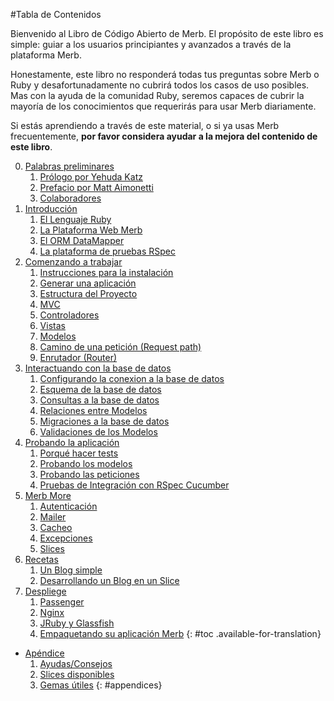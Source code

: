 #Tabla de Contenidos

<div id="intro">
  <p>Bienvenido al Libro de Código Abierto de Merb.
  El propósito de este libro es simple: guiar a los usuarios principiantes y
  avanzados a través de la plataforma Merb.</p>
  <p>Honestamente, este libro no responderá todas tus preguntas sobre Merb o
  Ruby y desafortunadamente no cubrirá todos los casos de uso posibles. Mas con
  la ayuda de la comunidad Ruby, seremos capaces de cubrir la mayoría de los
  conocimientos que requerirás para usar Merb diariamente.</p>
  <p>Si estás aprendiendo a través de este material, o si ya usas Merb
  frecuentemente, <strong>por favor considera ayudar a la mejora del contenido
  de este libro</strong>.</p>
</div>

0. [Palabras preliminares](/es/front-matter)
   1. [Prólogo por Yehuda Katz](/es/front-matter/foreword)
   2. [Prefacio por Matt Aimonetti](/es/front-matter/preface)
   3. [Colaboradores](/es/front-matter/contributors)
1. [Introducción](/es/introduction)
   1. [El Lenguaje Ruby](/es/introduction/ruby)
   2. [La Plataforma Web Merb](/es/introduction/merb)
   3. [El ORM DataMapper](/es/introduction/datamapper)
   4. [La plataforma de pruebas RSpec](/es/introduction/rspec)
2. [Comenzando a trabajar](/es/getting-started)
   1. [Instrucciones para la instalación][]
   1. [Generar una aplicación](/es/getting-started/generate-an-application)
   1. [Estructura del Proyecto](/es/getting-started/project-structure)
   1. [MVC](/es/getting-started/mvc)
   1. [Controladores](/es/getting-started/controllers)
   1. [Vistas](/es/getting-started/views)
   1. [Modelos](/es/getting-started/models)
   1. [Camino de una petición (Request path)](/es/getting-started/request-path)
   1. [Enrutador (Router)](/es/getting-started/router)
3. [Interactuando con la base de datos](/es/interacting-with-the-database)
   1. [Configurando la conexion a la base de datos][]
   1. [Esquema de la base de datos](/es/interacting-with-the-database/dm-schema)
   1. [Consultas a la base de datos][]
   1. [Relaciones entre Modelos][]
   1. [Migraciones a la base de datos][]
   1. [Validaciones de los Modelos][]
4. [Probando la aplicación](/es/testing-your-application)
   1. [Porqué hacer tests](/es/testing-your-application/why)
   1. [Probando los modelos](/es/testing-your-application/models)
   1. [Probando las peticiones](/es/testing-your-application/requests)
   1. [Pruebas de Integración con RSpec Cucumber][]
5. [Merb More](/es/merb-more)
   1. [Autenticación](/es/merb-more/authentication)
   1. [Mailer](/es/merb-more/mailer)
   1. [Cacheo](/es/merb-more/caching)
   1. [Excepciones](/es/merb-more/exceptions)
   1. [Slices](/es/merb-more/exceptions)
6. [Recetas](/es/recipes)
   1. [Un Blog simple](/es/recipes/simple-blog)
   1. [Desarrollando un Blog en un Slice](/es/recipes/blog-slice)
7. [Despliege](/es/deployment)
   1. [Passenger](/es/deployment/passenger)
   1. [Nginx](/es/deployment/nginx)
   1. [JRuby y Glassfish](/es/deployment/jruby)
   1. [Empaquetando su aplicación Merb](/es/deployment/bundle)
{: #toc .available-for-translation}

* [Apéndice](/es/appendix)
  1. [Ayudas/Consejos](/es/appendix/hints-tips)
  1. [Slices disponibles](/es/appendix/slices)
  1. [ Gemas útiles](/es/appendix/gems)
{: #appendices}

[Configurando la conexion a la base de datos]:/es/interacting-with-the-database/dm-setting-up
[Consultas a la base de datos]:/es/interacting-with-the-database/dm-queries
[Instrucciones para la instalación]:/es/getting-started/install-instructions
[Migraciones a la base de datos]:/es/interacting-with-the-database/dm-migrations
[Pruebas de Integración con RSpec Cucumber]:/es/testing-your-application/cucumber
[Relaciones entre Modelos]: /es/interacting-with-the-database/dm-relationships
[Validaciones de los Modelos]:/es/interacting-with-the-database/dm-validations